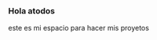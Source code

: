 ### Hola atodos                                                                                                                              
este es mi espacio para hacer mis proyetos 


